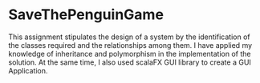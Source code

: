 # SaveThePenguinGame
This assignment stipulates the design of a system by the identification of the classes required and the relationships among them. I have applied my knowledge of inheritance and polymorphism in the implementation of the solution. At the same time, I also used scalaFX GUI library to create a GUI Application.
